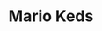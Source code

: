 ---
layout: post
title: "Mario Keds"
category: portfolio
tags: illustration
thumbnail: /portfolio/thumbs/keds.jpg
full: /portfolio/full/keds.jpg
medium: Formulated Acrylic on canvas shoe
orientation: landscape
description: One pair of many many others, from my time doing anime conventions and really focusing heavily on creating quality custom shoes. I got out of the scene when the cost outweighed the benefits, but I am still open to the occasional commission.
---